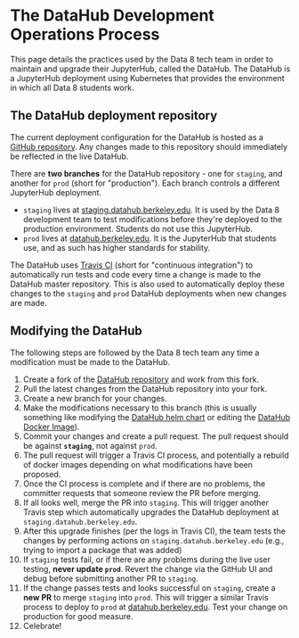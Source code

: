 # The DataHub Development Operations Process

This page details the practices used by the Data 8 tech team in order to maintain and upgrade their JupyterHub, called the DataHub. The DataHub is a JupyterHub deployment using Kubernetes that provides the environment in which all
Data 8 students work. 

## The DataHub deployment repository

The current deployment configuration for the DataHub is hosted as a
[GitHub repository](https://github.com/berkeley-dsep-infra/datahub). Any
changes made to this repository should immediately be reflected in the
live DataHub.

There are **two branches** for the DataHub repository - one for `staging`, and
another for `prod` (short for "production"). Each branch controls a
different JupyterHub deployment.

* `staging` lives at [staging.datahub.berkeley.edu](staging.datahub.berkeley.edu).
  It is used by the Data 8 development team to test modifications before they're
  deployed to the production environment. Students do not use this JupyterHub.
* `prod` lives at [datahub.berkeley.edu](datahub.berkeley.edu). It is the
  JupyterHub that students use, and as such has higher standards for stability.

The DataHub uses [Travis CI](https://travis-ci.org/) (short for
"continuous integration") to automatically run tests and code every
time a change is made to the DataHub master repository. This is
also used to automatically deploy these changes to the `staging`
and `prod` DataHub deployments when new changes are made.

## Modifying the DataHub 

The following steps are followed by the Data 8 tech team any time
a modification must be made to the DataHub.

1. Create a fork of the [DataHub repository](https://github.com/berkeley-dsep-infra/datahub) and work from this fork.
2. Pull the latest changes from the DataHub repository into your fork.
3. Create a new branch for your changes.
4. Make the modifications necessary to this branch (this is
  usually something like modifying the [DataHub helm chart](https://github.com/berkeley-dsep-infra/datahub/blob/staging/datahub/config.yaml) or editing the [DataHub Docker Image](https://hub.docker.com/u/berkeleydsep/)).
5. Commit your changes and create a pull request. The pull request
  should be against **`staging`**, not against `prod`.
6. The pull request will trigger a Travis CI process, and
  potentially a rebuild of docker images depending on what
  modifications have been proposed.
7. Once the CI process is complete and if there are no problems, the committer requests that someone review the PR before merging.
8. If all looks well, merge the PR into `staging`. This will trigger
  another Travis step which automatically upgrades the
  DataHub deployment at `staging.datahub.berkeley.edu`.
9. After this upgrade finishes (per the logs in Travis CI), the team
  tests the changes by performing actions on
  `staging.datahub.berkeley.edu` (e.g., trying to import
    a package that was added)
10. If `staging` tests fail, or if there are any problems during the
  live user testing, **never update `prod`**. Revert the change via
  the GitHub UI and debug before submitting another PR to `staging`.
11. If the change passes tests and looks successful on `staging`, create
  a **new PR** to merge `staging` into `prod`. This will trigger
  a similar Travis process to deploy to `prod` at
  [datahub.berkeley.edu](datahub.berkeley.edu).
  Test your change on production for good measure.
12. Celebrate!
